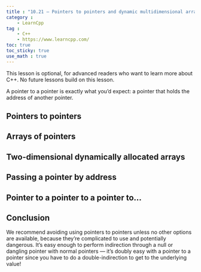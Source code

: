 ```yaml
---
title : "10.21 — Pointers to pointers and dynamic multidimensional arrays"
category :
    - LearnCpp
tag : 
    - C++
    - https://www.learncpp.com/
toc: true  
toc_sticky: true 
use_math : true
---
```



This lesson is optional, for advanced readers who want to learn more about C++. No future lessons build on this lesson.

A pointer to a pointer is exactly what you’d expect: a pointer that holds the address of another pointer.


## Pointers to pointers


## Arrays of pointers


## Two-dimensional dynamically allocated arrays


## Passing a pointer by address


## Pointer to a pointer to a pointer to…


## Conclusion

We recommend avoiding using pointers to pointers unless no other options are available, because they’re complicated to use and potentially dangerous. It’s easy enough to perform indirection through a null or dangling pointer with normal pointers — it’s doubly easy with a pointer to a pointer since you have to do a double-indirection to get to the underlying value!